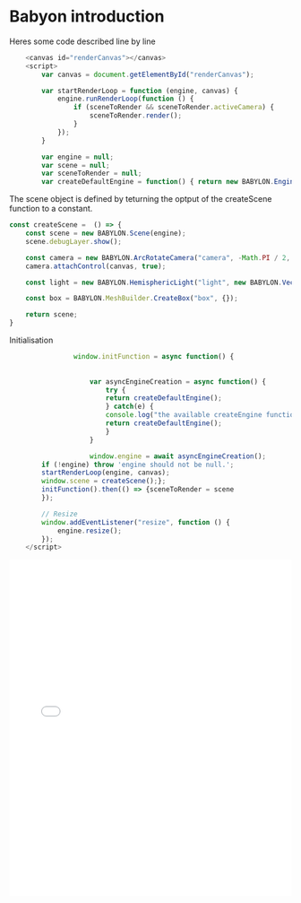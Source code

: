 # Babyon introduction



<span id="dud" style="background-color: powderblue;"></span>
<script>
console.log("dud");
document.getElementById("dud").innerHTML = '<h1>hi</h1>';
</script>

Heres some code described line by line

```JavaScript
    <canvas id="renderCanvas"></canvas>
    <script>
        var canvas = document.getElementById("renderCanvas");

        var startRenderLoop = function (engine, canvas) {
            engine.runRenderLoop(function () {
                if (sceneToRender && sceneToRender.activeCamera) {
                    sceneToRender.render();
                }
            });
        }

        var engine = null;
        var scene = null;
        var sceneToRender = null;
        var createDefaultEngine = function() { return new BABYLON.Engine(canvas, true, { preserveDrawingBuffer: true, stencil: true,  disableWebGL2Support: false}); };
```

The scene object  is defined by teturning the optput of the createScene function to a constant.

```javascript
const createScene =  () => {
    const scene = new BABYLON.Scene(engine);
    scene.debugLayer.show();

    const camera = new BABYLON.ArcRotateCamera("camera", -Math.PI / 2, Math.PI / 2.5, 3, new BABYLON.Vector3(0, 0, 0));
    camera.attachControl(canvas, true);

    const light = new BABYLON.HemisphericLight("light", new BABYLON.Vector3(0, 1, 0));

    const box = BABYLON.MeshBuilder.CreateBox("box", {});

    return scene;
}

```

Initialisation

```javascript
                window.initFunction = async function() {
                    
                    
                    var asyncEngineCreation = async function() {
                        try {
                        return createDefaultEngine();
                        } catch(e) {
                        console.log("the available createEngine function failed. Creating the default engine instead");
                        return createDefaultEngine();
                        }
                    }

                    window.engine = await asyncEngineCreation();
        if (!engine) throw 'engine should not be null.';
        startRenderLoop(engine, canvas);
        window.scene = createScene();};
        initFunction().then(() => {sceneToRender = scene                    
        });

        // Resize
        window.addEventListener("resize", function () {
            engine.resize();
        });
    </script>
```


<iframe 
    height="600" 
    width="100%" 
    scrolling="no" 
    title="Zdog trefoil" 
    src="Block_3/section_1/Hello/Hello.html" 
    frameborder="no" 
    loading="lazy" 
    allowtransparency="true" 
    allowfullscreen="true">
</iframe>





